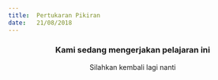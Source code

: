 ```yaml
---
title:  Pertukaran Pikiran
date:   21/08/2018
---
```


### <center>Kami sedang mengerjakan pelajaran ini</center>
<center>Silahkan kembali lagi nanti</center>